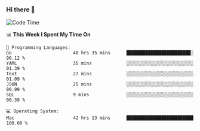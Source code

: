 ### Hi there 👋

<!--
**CrazyCollin/crazycollin** is a ✨ _special_ ✨ repository because its `README.md` (this file) appears on your GitHub profile.

Here are some ideas to get you started:

- 🔭 I’m currently working on ...
- 🌱 I’m currently learning ...
- 👯 I’m looking to collaborate on ...
- 🤔 I’m looking for help with ...
- 💬 Ask me about ...
- 📫 How to reach me: ...
- 😄 Pronouns: ...
- ⚡ Fun fact: ...
-->

<!--START_SECTION:waka-->
![Code Time](http://img.shields.io/badge/Code%20Time-3%2C128%20hrs%2024%20mins-blue)

📊 **This Week I Spent My Time On** 

```text
💬 Programming Languages: 
Go                       40 hrs 35 mins      ████████████████████████░   96.12 % 
YAML                     35 mins             ░░░░░░░░░░░░░░░░░░░░░░░░░   01.39 % 
Text                     27 mins             ░░░░░░░░░░░░░░░░░░░░░░░░░   01.09 % 
JSON                     25 mins             ░░░░░░░░░░░░░░░░░░░░░░░░░   00.99 % 
SQL                      9 mins              ░░░░░░░░░░░░░░░░░░░░░░░░░   00.39 % 

💻 Operating System: 
Mac                      42 hrs 13 mins      █████████████████████████   100.00 % 
```


<!--END_SECTION:waka-->
